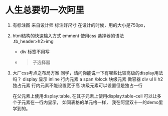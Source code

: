 # 人生总要切一次阿里
1. 有标注图
    来自设计师 标注好尺寸
    在设计的时候，用的大小是750px，
2. html结构的快速输入方式 emment
    使用css 选择器的语法
    .tb_header>h2>img
    - div 标签不用写
    - > 子选择器

3. 大厂css考点之布局方案
    同学，请问你能说一下有哪些比较高级的display用法吗？
    display 显示 inline 行内元素 a span /block 块级元素 做容器 div ul li h2 独占元素
    行内元素不能设置宽于高
    块级元素可以设置但是独占一行

    在父元素上使用display:table, 在其子元素上使用display:table-cell 
    可以让多个子元素在一行内显示， 如同表格的单元格一样，
    我在阿里双十一的demo里学到的。